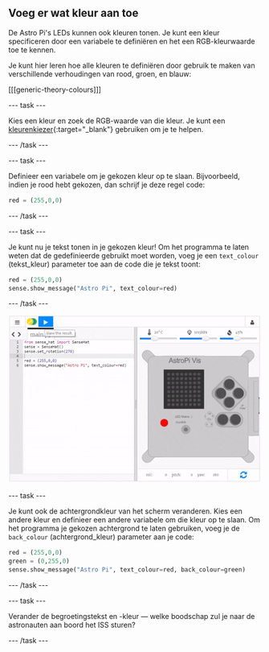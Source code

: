 ## Voeg er wat kleur aan toe

De Astro Pi's LEDs kunnen ook kleuren tonen. Je kunt een kleur specificeren door een variabele te definiëren en het een RGB-kleurwaarde toe te kennen.

Je kunt hier leren hoe alle kleuren te definiëren door gebruik te maken van verschillende verhoudingen van rood, groen, en blauw:

[[[generic-theory-colours]]]

--- task ---

Kies een kleur en zoek de RGB-waarde van die kleur. Je kunt een [kleurenkiezer](https://www.w3schools.com/colors/colors_rgb.asp){:target="_blank"} gebruiken om je te helpen.

--- /task ---

--- task ---

Definieer een variabele om je gekozen kleur op te slaan. Bijvoorbeeld, indien je rood hebt gekozen, dan schrijf je deze regel code:

```python
red = (255,0,0)
```

--- /task ---

--- task ---

Je kunt nu je tekst tonen in je gekozen kleur! Om het programma te laten weten dat de gedefinieerde gebruikt moet worden, voeg je een `text_colour` (tekst_kleur) parameter toe aan de code die je tekst toont:

```python
red = (255,0,0)
sense.show_message("Astro Pi", text_colour=red)
```

--- /task ---

![toon de boodschap in kleur](images/show-message-color.gif)

--- task ---

Je kunt ook de achtergrondkleur van het scherm veranderen. Kies een andere kleur en definieer een andere variabele om die kleur op te slaan. Om het programma je gekozen achtergrond te laten gebruiken, voeg je de `back_colour` (achtergrond_kleur) parameter aan je code:

```python
red = (255,0,0)
green = (0,255,0)
sense.show_message("Astro Pi", text_colour=red, back_colour=green)
```

--- /task ---

--- task ---

Verander de begroetingstekst en -kleur — welke boodschap zul je naar de astronauten aan boord het ISS sturen?

--- /task ---
